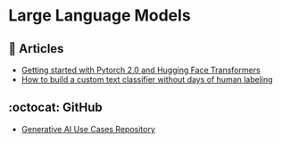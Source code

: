 # Large Language Models

## 📰 Articles

- [Getting started with Pytorch 2.0 and Hugging Face Transformers](https://www.philschmid.de/getting-started-pytorch-2-0-transformers)
- [How to build a custom text classifier without days of human labeling](https://huggingface.co/blog/sdiazlor/custom-text-classifier-ai-human-feedback)

## :octocat: GitHub

- [Generative AI Use Cases Repository](https://github.com/mongodb-developer/GenAI-Showcase)
